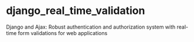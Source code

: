 # django_real_time_validation
Django and Ajax: Robust authentication and authorization system with real-time form validations for web applications

